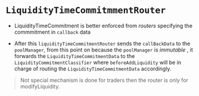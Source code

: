 # `LiquidityTimeCommitmmentRouter`

- LiquidityTimeCommitment is better enforced from _routers_ specifying the commmitment in `callback` data

- After this `liquidityTimeCommitmentRouter` sends the `callBackData`  to the `poolManager`, from this point on because the `poolManager` is _immutable_ , it forwards the `LiquidityTimeCommitmentData` to the `LiquidityCommitmentClassifier` where `beforeAddLiquidity` will be in charge of routing the `LiquidityTimeCommitmentData` accordingly.


> Not special mechanism is done for traders then the router is only for modifyLiquidity.

